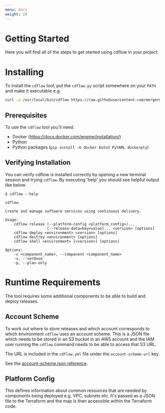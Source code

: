 ```yaml
---
menu: docs
weight: 10
---
```


# Getting Started

Here you will find all of the steps to get started using cdflow in your project.

# Installing

To install the `cdflow` tool, put the `cdflow.py` script somewhere on your `PATH` and make it executable e.g.

```bash
curl -o /usr/local/bin/cdflow https://raw.githubusercontent.com/mergermarket/cdflow/master/cdflow.py
```

## Prerequisites

To use the `cdflow` tool you'll need:

 - Docker (https://docs.docker.com/engine/installation/)
 - Python
 - Python packages (`pip install -U docker boto3 PyYAML dockerpty`)

## Verifying Installation

You can verify cdflow is installed correctly by opening a new terminal session and trying `cdflow`. By executing 'help' you should see helpful output like below

```
$ cdflow --help

cdflow

Create and manage software services using continuous delivery.

Usage:
    cdflow release (--platform-config <platform_config>)...
                   [--release-data=key=value]... <version> [options]
    cdflow deploy <environment> <version> [options]
    cdflow destroy <environment> [options]
    cdflow shell <environment> [<version>] [options]

Options:
    -c <component_name>, --component <component_name>
    -v, --verbose
    -p, --plan-only
```

# Runtime Requirements

The tool requires some additional components to be able to build and deploy releases.

## Account Scheme

To work out where to store releases and which account corresponds to which environment `cdflow` uses an account scheme. This is a JSON file which needs to be stored in an S3 bucket in an AWS account and the IAM user running the `cdflow` command needs to be able to access that S3 URL.

The URL is included in the `cdflow.yml` file under the `account-scheme-url` key.

See the [account-scheme.json reference](../reference/account-scheme-json.md).


## Platform Config

This defines information about common resources that are needed by components being deployed e.g. VPC, subnets etc. It's passed as a JSON file to the Terraform and the map is then accessible within the Terraform code.
